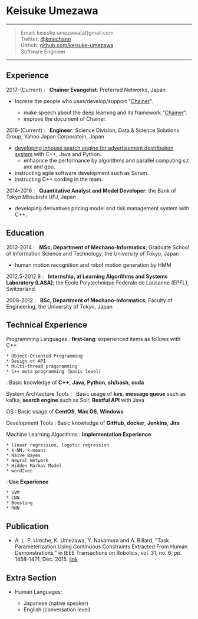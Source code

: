 Keisuke Umezawa
============

----

> Email: keisuke.umezawa[at]gmail.com \
> Twitter: [@kmechann](https://twitter.com/kmechann) \
> Github: [github.com/keisuke-umezawa](https://github.com/keisuke-umezawa) \
> Software Engineer

----


Experience
----------
2017-(Current)
:   **Chainer Evangelist**: Preferred Networks, Japan

* Increse the people who uses/develop/support "[Chainer](https://chainer.org/)".

    * make speech about the deep learning and its framework "[Chainer](https://chainer.org/)".
    * improve the document of Chainer.

2016-(Current)
:   **Engineer**: Science Division, Data & Science Solutions Group, Yahoo Japan Corporatoin, Japan

* [developing inhouse search engine for advertisement destribution system](http://www.slideshare.net/techblogyahoo/webdb2015-webdbf2015) with C++, Java and Python.
    * enhaonce the performance by algorithms and parallel computing s.t avx and gpu.
* instructing agile software development such as Scrum.
* instructing C++ cording in the team.


2014-2016
:   **Quantitative Analyst and Model Developer**: the Bank of Tokyo Mitsubishi UFJ, Japan

* developing derivatives pricing model and risk management system with C++.

Education
---------

2012-2014
:   **MSc, Department of Mechano-Informatics**; Graduate School of Information Science and Technology, the University of Tokyo, Japan

* human motion recognition and robot motion generation by HMM

2012.5-2012.8
:   **Internship, at Learning Algorithms and Systems Laboratory (LASA)**; 
 the Ecole Polytechnique Federale de Lausanne (EPFL), Switzerland

2008-2012
:   **BSc, Department of Mechano-Informatics**; Faculty of Engineering, the University of Tokyo, Japan

Technical Experience
--------------------

Programming Languages
:   **first-lang**: experienced items as follows with C++

    * Object-Oriented Programming
    * Design of API
    * Multi-thread pragoramming
    * C++ meta programming (basic level)

:   Basic knowledge of **C++**, **Java**, **Python**, **sh/bash**, **cuda**

System Archtecture Tools
:   Basic usage of **kvs**, **message queue** such as kafka, **search engine** such as Solr, **Restful API** with Java

OS
:   Basic usage of **CentOS**, **Mac OS**, **Windows**

Development Tools
:   Basic knowledge of **GitHub**, **docker**, **Jenkins**, **Jira**

Machine Learning Algorithms
:   **Implementation Experience**

    * linear regression, logstic regression
    * k-NN, k-means
    * Naive Bayes
    * Newral Network
    * Hidden Markov Model
    * word2vec

:   **Use Experience**

    * SVM
    * CNN
    * Boosting
    * RNN

Publication
----------------------------------------
* A. L. P. Ureche, K. Umezawa, Y. Nakamura and A. Billard, "Task Parameterization Using Continuous Constraints Extracted From Human Demonstrations," in IEEE Transactions on Robotics, vol. 31, no. 6, pp. 1458-1471, Dec. 2015. [link](http://ieeexplore.ieee.org/stamp/stamp.jsp?tp=&arnumber=7339616&isnumber=7339739) 

Extra Section
----------------------------------------

* Human Languages:

     * Japanese (native speaker)
     * English (conversation level)

